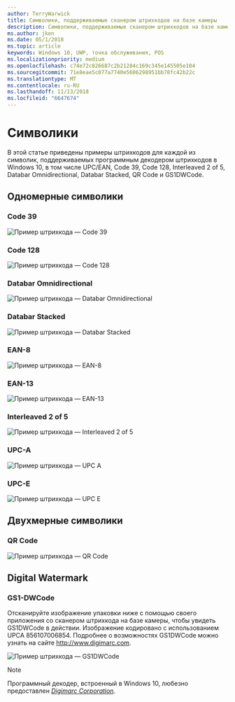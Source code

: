 ```yaml
---
author: TerryWarwick
title: Символики, поддерживаемые сканером штрихкодов на базе камеры
description: Символики, поддерживаемые сканером штрихкодов на базе камеры
ms.author: jken
ms.date: 05/1/2018
ms.topic: article
keywords: Windows 10, UWP, точка обслуживания, POS
ms.localizationpriority: medium
ms.openlocfilehash: c74e72c826687c2b21284c169c345e145505e104
ms.sourcegitcommit: 71e8eae5c077a7740e5606298951bb78fc42b22c
ms.translationtype: MT
ms.contentlocale: ru-RU
ms.lasthandoff: 11/13/2018
ms.locfileid: "6647674"
---
```

# <a name="symbologies"></a>Символики
В этой статье приведены примеры штрихкодов для каждой из символик, поддерживаемых программным декодером штрихкодов в Windows 10, в том числе UPC/EAN, Code 39, Code 128, Interleaved 2 of 5, Databar Omnidirectional, Databar Stacked, QR Code и GS1DWCode.

## <a name="1d-symbologies"></a>Одномерные символики

### <a name="code-39"></a>Code 39
![Пример штрихкода — Code 39](images/pos/sample-barcode-code39.png)

### <a name="code-128"></a>Code 128
![Пример штрихкода — Code 128](images/pos/sample-barcode-code128.png)

### <a name="databar-omnidirectional"></a>Databar Omnidirectional
![Пример штрихкода — Databar Omnidirectional](images/pos/sample-barcode-databar-omnidirectional.png) 
### <a name="databar-stacked"></a>Databar Stacked
![Пример штрихкода — Databar Stacked](images/pos/sample-barcode-databar-stacked.png)

### <a name="ean-8"></a>EAN-8
![Пример штрихкода — EAN-8](images/pos/sample-barcode-ean8.png)

### <a name="ean-13"></a>EAN-13
![Пример штрихкода — EAN-13](images/pos/sample-barcode-ean13.png)

### <a name="interleaved-2-of-5"></a>Interleaved 2 of 5
![Пример штрихкода — Interleaved 2 of 5](images/pos/sample-barcode-interleaved-2-of-5.png)

### <a name="upc-a"></a>UPC-A
![Пример штрихкода — UPC A](images/pos/sample-barcode-upca.png)

### <a name="upc-e"></a>UPC-E
![Пример штрихкода — UPC E](images/pos/sample-barcode-upce.png)

## <a name="2d-symbologies"></a>Двухмерные символики
### <a name="qr-code"></a>QR Code
![Пример штрихкода — QR Code](images/pos/sample-barcode-qrcode.png)

## <a name="digital-watermark"></a>Digital Watermark
### <a name="gs1-dwcode"></a>GS1-DWCode

Отсканируйте изображение упаковки ниже с помощью своего приложения со сканером штрихкода на базе камеры, чтобы увидеть GS1DWCode в действии.  Изображение кодировано с использованием UPCA 856107006854.  Подробнее о возможностях GS1DWCode можно узнать на сайте http://www.digimarc.com.

![Пример штрихкода — GS1DWCode](images/pos/rice-box-v7.jpg)

> [!NOTE]
> Программный декодер, встроенный в Windows 10, любезно предоставлен [*Digimarc Corporation*](https://www.digimarc.com/).
